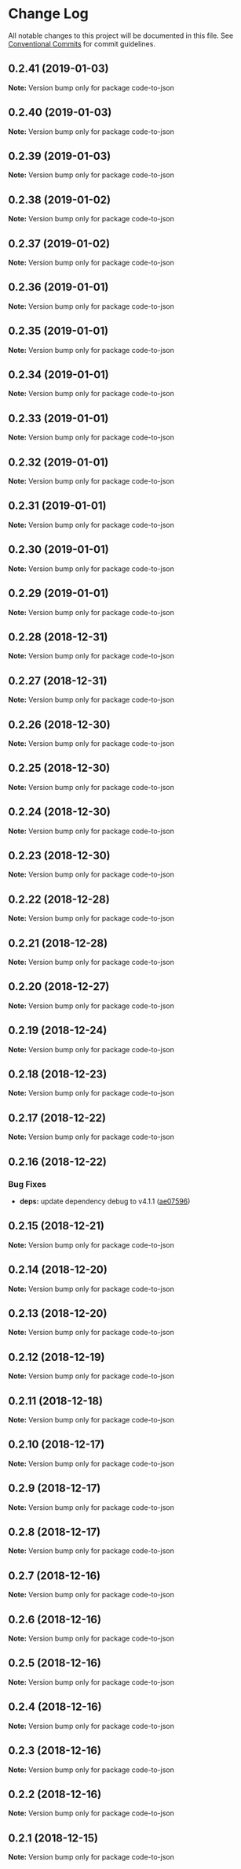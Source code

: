# Change Log

All notable changes to this project will be documented in this file.
See [Conventional Commits](https://conventionalcommits.org) for commit guidelines.

## 0.2.41 (2019-01-03)

**Note:** Version bump only for package code-to-json





## 0.2.40 (2019-01-03)

**Note:** Version bump only for package code-to-json





## 0.2.39 (2019-01-03)

**Note:** Version bump only for package code-to-json





## 0.2.38 (2019-01-02)

**Note:** Version bump only for package code-to-json





## 0.2.37 (2019-01-02)

**Note:** Version bump only for package code-to-json





## 0.2.36 (2019-01-01)

**Note:** Version bump only for package code-to-json





## 0.2.35 (2019-01-01)

**Note:** Version bump only for package code-to-json





## 0.2.34 (2019-01-01)

**Note:** Version bump only for package code-to-json





## 0.2.33 (2019-01-01)

**Note:** Version bump only for package code-to-json





## 0.2.32 (2019-01-01)

**Note:** Version bump only for package code-to-json





## 0.2.31 (2019-01-01)

**Note:** Version bump only for package code-to-json





## 0.2.30 (2019-01-01)

**Note:** Version bump only for package code-to-json





## 0.2.29 (2019-01-01)

**Note:** Version bump only for package code-to-json





## 0.2.28 (2018-12-31)

**Note:** Version bump only for package code-to-json





## 0.2.27 (2018-12-31)

**Note:** Version bump only for package code-to-json





## 0.2.26 (2018-12-30)

**Note:** Version bump only for package code-to-json





## 0.2.25 (2018-12-30)

**Note:** Version bump only for package code-to-json





## 0.2.24 (2018-12-30)

**Note:** Version bump only for package code-to-json





## 0.2.23 (2018-12-30)

**Note:** Version bump only for package code-to-json





## 0.2.22 (2018-12-28)

**Note:** Version bump only for package code-to-json





## 0.2.21 (2018-12-28)

**Note:** Version bump only for package code-to-json





## 0.2.20 (2018-12-27)

**Note:** Version bump only for package code-to-json





## 0.2.19 (2018-12-24)

**Note:** Version bump only for package code-to-json





## 0.2.18 (2018-12-23)

**Note:** Version bump only for package code-to-json





## 0.2.17 (2018-12-22)

**Note:** Version bump only for package code-to-json





## 0.2.16 (2018-12-22)


### Bug Fixes

* **deps:** update dependency debug to v4.1.1 ([ae07596](https://github.com/code-to-json/code-to-json/commit/ae07596))





## 0.2.15 (2018-12-21)

**Note:** Version bump only for package code-to-json





## 0.2.14 (2018-12-20)

**Note:** Version bump only for package code-to-json





## 0.2.13 (2018-12-20)

**Note:** Version bump only for package code-to-json





## 0.2.12 (2018-12-19)

**Note:** Version bump only for package code-to-json





## 0.2.11 (2018-12-18)

**Note:** Version bump only for package code-to-json





## 0.2.10 (2018-12-17)

**Note:** Version bump only for package code-to-json





## 0.2.9 (2018-12-17)

**Note:** Version bump only for package code-to-json





## 0.2.8 (2018-12-17)

**Note:** Version bump only for package code-to-json





## 0.2.7 (2018-12-16)

**Note:** Version bump only for package code-to-json





## 0.2.6 (2018-12-16)

**Note:** Version bump only for package code-to-json





## 0.2.5 (2018-12-16)

**Note:** Version bump only for package code-to-json





## 0.2.4 (2018-12-16)

**Note:** Version bump only for package code-to-json





## 0.2.3 (2018-12-16)

**Note:** Version bump only for package code-to-json





## 0.2.2 (2018-12-16)

**Note:** Version bump only for package code-to-json





## 0.2.1 (2018-12-15)

**Note:** Version bump only for package code-to-json
